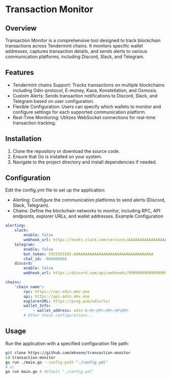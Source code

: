 # Transaction Monitor

## Overview

Transaction Monitor is a comprehensive tool designed to track blockchain transactions across Tendermint chains. It monitors specific wallet addresses, captures transaction details, and sends alerts to various communication platforms, including Discord, Slack, and Telegram.

## Features

-   Tendermint chains Support: Tracks transactions on multiple blockchains including Odin-protocol, E-money, Kava, Konstellation, and Osmosis.
-   Custom Alerts: Sends transaction notifications to Discord, Slack, and Telegram based on user configuration.
-   Flexible Configuration: Users can specify which wallets to monitor and configure settings for each supported communication platform.
-   Real-Time Monitoring: Utilizes WebSocket connections for real-time transaction tracking.

## Installation

1. Clone the repository or download the source code.
2. Ensure that Go is installed on your system.
3. Navigate to the project directory and install dependencies if needed.

## Configuration

Edit the config.yml file to set up the application:

-   Alerting: Configure the communication platforms to send alerts (Discord, Slack, Telegram).
-   Chains: Define the blockchain networks to monitor, including RPC, API endpoints, explorer URLs, and wallet addresses.
    Example Configuration

```yaml
alerting:
    slack:
        enable: false
        webhook_url: https://hooks.slack.com/services/AAAAAAAAAAAAAAAAAAAAAAA/bbbbbbbbbbbbbbbbbbbbbbbb
    telegram:
        enable: false
        bot_token: 5555555555:AAAAAAAAAAAAAAAAAAAAAAAAAAAAAAAAAAA
        chat_id: -666666666
    discord:
        enable: false
        webhook_url: https://discord.com/api/webhooks/999999999999999999/zzzzzzzzzzzzzzzzzzzzzzzzzzzzzzzzzzzzzzzzzzzzzzzzzzzzzzzzzzzzzzzzzzzz

chains:
    'chain name':
        rpc: https://rpc-odin.mkv.one
        api: https://api-odin.mkv.one
        explorerURL: https://ping.pub/odin/tx/
        wallet_Info:
            - wallet_address: odin~$~#$~@#%~@#%~@#%@#%
        # Other chain configurations...
```

## Usage

Run the application with a specified configuration file path:

```bash
git clone https://github.com/mkvone/transaction-monitor
cd transaction-monitor
go run ./main.go --config-path "./config.yml"
# or
go run main.go # default "./config.yml"
```
